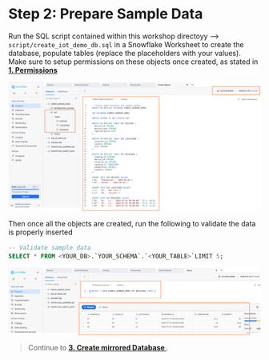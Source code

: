 # Step 2: Prepare Sample Data

Run the SQL script contained within this workshop directoyy --> `script/create_iot_demo_db.sql` in a Snowflake Worksheet to create the database, populate tables (replace the placeholders with your values). Make sure to setup permissions on these objects once created, as stated in **[1. Permissions ](01-permissions.md)**


![Mirror2](img/mirror2.png)


Then once all the objects are created, run the following to validate the data is properly inserted

```sql
-- Validate sample data
SELECT * FROM <YOUR_DB>.`YOUR_SCHEMA`.`<YOUR_TABLE>`LIMIT 5;
```

![Mirror3](img/mirror3.png)


> Continue to **[3. Create mirrored Database ](03-create-mirrored-db.md)**.
